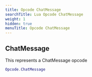 ```yaml
---
title: Opcode ChatMessage
searchTitle: Lua Opcode ChatMessage
weight: 1
hidden: true
menuTitle: Opcode ChatMessage
---
```

## ChatMessage

This represents a ChatMessage opcode
```lua
Opcode.ChatMessage
```